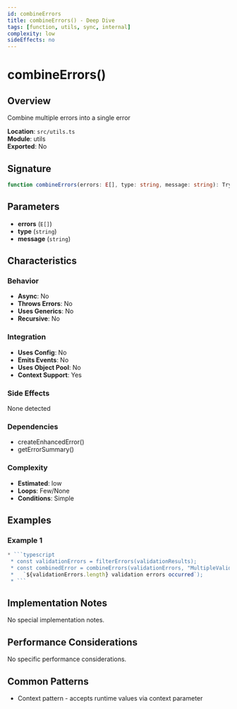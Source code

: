 ```yaml
---
id: combineErrors
title: combineErrors() - Deep Dive
tags: [function, utils, sync, internal]
complexity: low
sideEffects: no
---
```


# combineErrors()

## Overview
Combine multiple errors into a single error

**Location**: `src/utils.ts`  
**Module**: utils  
**Exported**: No  

## Signature
```typescript
function combineErrors(errors: E[], type: string, message: string): TryError
```

## Parameters
- **errors** (`E[]`)
- **type** (`string`)
- **message** (`string`)

## Characteristics

### Behavior
- **Async**: No
- **Throws Errors**: No
- **Uses Generics**: No
- **Recursive**: No

### Integration
- **Uses Config**: No
- **Emits Events**: No
- **Uses Object Pool**: No
- **Context Support**: Yes

### Side Effects
None detected

### Dependencies
- createEnhancedError()
- getErrorSummary()

### Complexity
- **Estimated**: low
- **Loops**: Few/None
- **Conditions**: Simple


## Examples

### Example 1
```typescript
* ```typescript
 * const validationErrors = filterErrors(validationResults);
 * const combinedError = combineErrors(validationErrors, "MultipleValidationErrors",
 *   `${validationErrors.length} validation errors occurred`);
 * ```
```



## Implementation Notes
No special implementation notes.

## Performance Considerations
No specific performance considerations.

## Common Patterns
- Context pattern - accepts runtime values via context parameter
